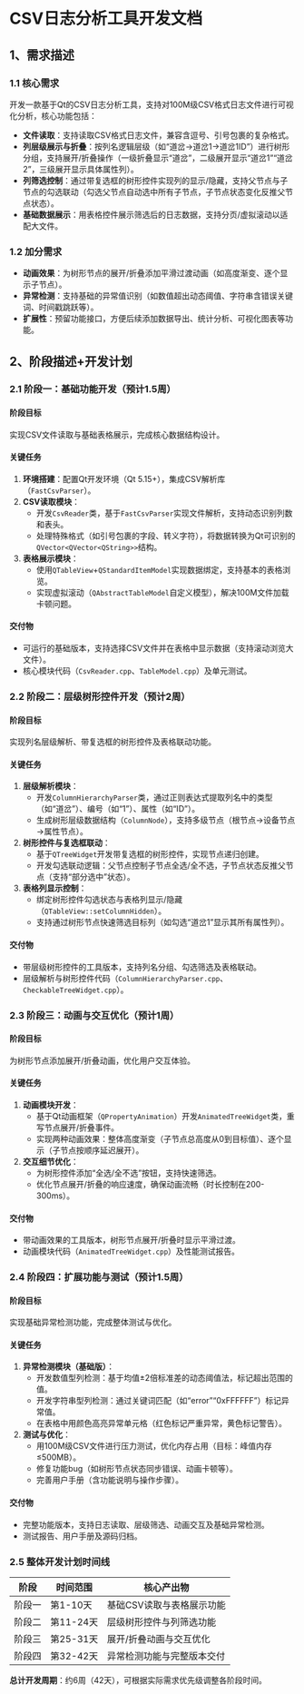 # CSV日志分析工具开发文档

## 1、需求描述

### 1.1 核心需求
开发一款基于Qt的CSV日志分析工具，支持对100M级CSV格式日志文件进行可视化分析，核心功能包括：
- **文件读取**：支持读取CSV格式日志文件，兼容含逗号、引号包裹的复杂格式。
- **列层级展示与折叠**：按列名逻辑层级（如“道岔→道岔1→道岔1ID”）进行树形分组，支持展开/折叠操作（一级折叠显示“道岔”，二级展开显示“道岔1”“道岔2”，三级展开显示具体属性列）。
- **列筛选控制**：通过带复选框的树形控件实现列的显示/隐藏，支持父节点与子节点的勾选联动（勾选父节点自动选中所有子节点，子节点状态变化反推父节点状态）。
- **基础数据展示**：用表格控件展示筛选后的日志数据，支持分页/虚拟滚动以适配大文件。

### 1.2 加分需求
- **动画效果**：为树形节点的展开/折叠添加平滑过渡动画（如高度渐变、逐个显示子节点）。
- **异常检测**：支持基础的异常值识别（如数值超出动态阈值、字符串含错误关键词、时间戳跳跃等）。
- **扩展性**：预留功能接口，方便后续添加数据导出、统计分析、可视化图表等功能。

## 2、阶段描述+开发计划

### 2.1 阶段一：基础功能开发（预计1.5周）
#### 阶段目标
实现CSV文件读取与基础表格展示，完成核心数据结构设计。

#### 关键任务
1. **环境搭建**：配置Qt开发环境（Qt 5.15+），集成CSV解析库（`FastCsvParser`）。
2. **CSV读取模块**：
   - 开发`CsvReader`类，基于`FastCsvParser`实现文件解析，支持动态识别列数和表头。
   - 处理特殊格式（如引号包裹的字段、转义字符），将数据转换为Qt可识别的`QVector<QVector<QString>>`结构。
3. **表格展示模块**：
   - 使用`QTableView`+`QStandardItemModel`实现数据绑定，支持基本的表格浏览。
   - 实现虚拟滚动（`QAbstractTableModel`自定义模型），解决100M文件加载卡顿问题。

#### 交付物
- 可运行的基础版本，支持选择CSV文件并在表格中显示数据（支持滚动浏览大文件）。
- 核心模块代码（`CsvReader.cpp`、`TableModel.cpp`）及单元测试。

### 2.2 阶段二：层级树形控件开发（预计2周）
#### 阶段目标
实现列名层级解析、带复选框的树形控件及表格联动功能。

#### 关键任务
1. **层级解析模块**：
   - 开发`ColumnHierarchyParser`类，通过正则表达式提取列名中的类型（如“道岔”）、编号（如“1”）、属性（如“ID”）。
   - 生成树形层级数据结构（`ColumnNode`），支持多级节点（根节点→设备节点→属性节点）。
2. **树形控件与复选框联动**：
   - 基于`QTreeWidget`开发带复选框的树形控件，实现节点递归创建。
   - 开发勾选联动逻辑：父节点控制子节点全选/全不选，子节点状态反推父节点（支持“部分选中”状态）。
3. **表格列显示控制**：
   - 绑定树形控件勾选状态与表格列显示/隐藏（`QTableView::setColumnHidden`）。
   - 支持通过树形节点快速筛选目标列（如勾选“道岔1”显示其所有属性列）。

#### 交付物
- 带层级树形控件的工具版本，支持列名分组、勾选筛选及表格联动。
- 层级解析与树形控件代码（`ColumnHierarchyParser.cpp`、`CheckableTreeWidget.cpp`）。

### 2.3 阶段三：动画与交互优化（预计1周）
#### 阶段目标
为树形节点添加展开/折叠动画，优化用户交互体验。

#### 关键任务
1. **动画模块开发**：
   - 基于Qt动画框架（`QPropertyAnimation`）开发`AnimatedTreeWidget`类，重写节点展开/折叠事件。
   - 实现两种动画效果：整体高度渐变（子节点总高度从0到目标值）、逐个显示（子节点按顺序延迟展开）。
2. **交互细节优化**：
   - 为树形控件添加“全选/全不选”按钮，支持快速筛选。
   - 优化节点展开/折叠的响应速度，确保动画流畅（时长控制在200-300ms）。

#### 交付物
- 带动画效果的工具版本，树形节点展开/折叠时显示平滑过渡。
- 动画模块代码（`AnimatedTreeWidget.cpp`）及性能测试报告。

### 2.4 阶段四：扩展功能与测试（预计1.5周）
#### 阶段目标
实现基础异常检测功能，完成整体测试与优化。

#### 关键任务
1. **异常检测模块（基础版）**：
   - 开发数值型列检测：基于均值±2倍标准差的动态阈值法，标记超出范围的值。
   - 开发字符串型列检测：通过关键词匹配（如“error”“0xFFFFFF”）标记异常值。
   - 在表格中用颜色高亮异常单元格（红色标记严重异常，黄色标记警告）。
2. **测试与优化**：
   - 用100M级CSV文件进行压力测试，优化内存占用（目标：峰值内存≤500MB）。
   - 修复功能bug（如树形节点状态同步错误、动画卡顿等）。
   - 完善用户手册（含功能说明与操作步骤）。

#### 交付物
- 完整功能版本，支持日志读取、层级筛选、动画交互及基础异常检测。
- 测试报告、用户手册及源码归档。

### 2.5 整体开发计划时间线
| 阶段         | 时间范围       | 核心产出物                     |
|--------------|----------------|--------------------------------|
| 阶段一       | 第1-10天       | 基础CSV读取与表格展示功能       |
| 阶段二       | 第11-24天      | 层级树形控件与列筛选功能       |
| 阶段三       | 第25-31天      | 展开/折叠动画与交互优化        |
| 阶段四       | 第32-42天      | 异常检测功能与完整版本交付     |

**总计开发周期**：约6周（42天），可根据实际需求优先级调整各阶段时间。